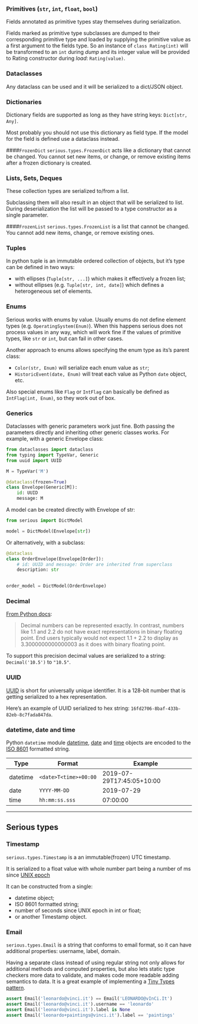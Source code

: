 ### Primitives (`str`, `int`, `float`, `bool`)

Fields annotated as primitive types stay themselves during serialization.

Fields marked as primitive type subclasses are dumped to their corresponding primitive type 
and loaded by supplying the primitive value as a first argument to the fields type.
So an instance of `class Rating(int)` will be transformed to an `int` during _dump_
and its integer value will be provided to Rating constructor during _load_: `Rating(value)`.

### Dataclasses
Any dataclass can be used and it will be serialized to a dict/JSON object. 

### Dictionaries
Dictionary fields are supported as long as they have string keys: `Dict[str, Any]`. 

Most probably you should not use this dictionary as field type. 
If the model for the field is defined use a dataclass instead.

####`FrozenDict`
`serious.types.FrozenDict` acts like a dictionary that cannot be changed. 
You cannot set new items, or change, or remove existing items after a frozen dictionary
is created. 

### Lists, Sets, Deques
These collection types are serialized to/from a list.

Subclassing them will also result in an object that will be serialized to list.
During deserialization the list will be passed to a type constructor as a single parameter.

####`FrozenList`
`serious.types.FrozenList` is a list that cannot be changed. You cannot add new items, change,
or remove existing ones.

### Tuples
In python tuple is an immutable ordered collection of objects, but it’s type can be defined in two ways:
- with ellipses (`Tuple[str, ...]`) which makes it effectively a frozen list;
- without ellipses (e.g. `Tuple[str, int, date]`) which defines a heterogeneous set of elements.

### Enums
Serious works with enums by value. Usually enums do not define element types (e.g. `OperatingSystem(Enum)`).
When this happens serious does not process values in any way, which will work fine if the values of primitive types,
like `str` or `int`, but can fail in other cases.

Another approach to enums allows specifying the enum type as its’s parent class:
- `Color(str, Enum)` will serialize each enum value as `str`;
- `HistoricEvent(date, Enum)` will treat each value as Python `date` object, etc.

Also special enums like `Flag` or `IntFlag` can basically be defined as `IntFlag(int, Enum)`, so they work out of box. 

### Generics
Dataclasses with generic parameters work just fine.
Both passing the parameters directly and inheriting other generic classes works.
For example, with a generic Envelope class:  
```python
from dataclasses import dataclass
from typing import TypeVar, Generic
from uuid import UUID

M = TypeVar('M')

@dataclass(frozen=True)
class Envelope(Generic[M]):
    id: UUID
    message: M
``` 

A model can be created directly with Envelope of str:
```python
from serious import DictModel

model = DictModel(Envelope[str])
``` 

Or alternatively, with a subclass:
```python
@dataclass
class OrderEnvelope(Envelope[Order]):
    # id: UUID and message: Order are inherited from superclass
    description: str
    

order_model = DictModel(OrderEnvelope)
```

### Decimal
[From Python docs][decimal]:
> Decimal numbers can be represented exactly. 
> In contrast, numbers like 1.1 and 2.2 do not have exact representations in binary floating point. 
> End users typically would not expect 1.1 + 2.2 to display as 3.3000000000000003 as it does with binary floating point.

To support this precision decimal values are serialized to a string: `Decimal('10.5')` to `"10.5"`.

### UUID
[UUID][uuid] is short for universally unique identifier. It is a 128-bit number that is getting serialized to a hex 
representation.

Here’s an example of UUID serialized to hex string: `16fd2706-8baf-433b-82eb-8c7fada847da`.

### datetime, date and time
Python `datetime` module [datetime][datetime], [date][date] and [time][time] objects
are encoded to the [ISO 8601][iso8601] formatted string.

|  Type  |        Format       |Example                  |
|--------|---------------------|-------------------------|
|datetime|`<date>T<time>+00:00`|2019-07-29T17:45:05+10:00|
|date    |`YYYY-MM-DD`         |2019-07-29               |
|time    |`hh:mm:ss.sss`       |07:00:00                 |

----

## Serious types
### Timestamp
`serious.types.Timestamp` is a an immutable(frozen) UTC timestamp.

It is serialized to a float value with whole number part being a number of ms since [UNIX epoch][epoch]

It can be constructed from a single:
- datetime object;
- ISO 8601 formatted string;
- number of seconds since UNIX epoch in int or float;
- or another Timestamp object.

### Email
`serious.types.Email` is a string that conforms to email format, so it can have additional properties: 
username, label, domain. 

Having a separate class instead of using regular string not only allows for additional methods and computed properties, 
but also lets static type checkers more data to validate, and makes code more readable adding semantics to data. 
It is a great example of implementing a [Tiny Types pattern][tiny-types].

```python
assert Email('leonardo@vinci.it') == Email('LEONARDO@vInCi.It') 
assert Email('leonardo@vinci.it').username == 'leonardo' 
assert Email('leonardo@vinci.it').label is None 
assert Email('leonardo+paintings@vinci.it').label == 'paintings' 
```

[uuid]: https://docs.python.org/3/library/uuid.html
[decimal]: https://docs.python.org/3/library/decimal.html
[iso8601]: https://en.wikipedia.org/wiki/ISO_8601
[datetime]: https://docs.python.org/3/library/datetime.html#datetime.datetime
[date]: https://docs.python.org/3/library/datetime.html#datetime.date
[time]: https://docs.python.org/3/library/datetime.html#datetime.time
[epoch]: https://en.wikipedia.org/wiki/Unix_time
[tiny-types]: TODO 
